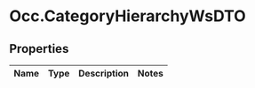 # Occ.CategoryHierarchyWsDTO

## Properties
Name | Type | Description | Notes
------------ | ------------- | ------------- | -------------


